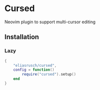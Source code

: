 # Cursed

Neovim plugin to support multi-cursor editing

## Installation

### Lazy

```lua
{
    "eliasrusch/cursed",
    config = function() 
        require("cursed").setup()
    end
}
```
